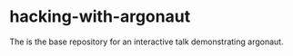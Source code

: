 hacking-with-argonaut
=====================

The is the base repository for an interactive talk demonstrating argonaut.
